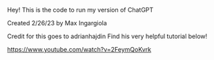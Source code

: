 Hey! This is the code to run my version of ChatGPT

Created 2/26/23 by Max Ingargiola

Credit for this goes to adrianhajdin
Find his very helpful tutorial below!

https://www.youtube.com/watch?v=2FeymQoKvrk 
